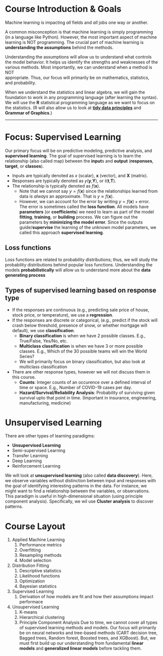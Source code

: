 # Course Introduction & Goals
Machine learning is impacting *all* fields and *all* jobs one way or another.

A common misconception is that machine learning is simply programming (in a language like Python). However, the most important aspect of machine learning is NOT programming. The crucial part of machine learning is **understanding the assumptions** behind the methods.

Understanding the assumptions will allow us to understand what controls the model behavior. It helps us identify the strengths and weaknesses of the various methods. Most importantly, we can understand when a method is NOT   
appropriate. Thus, our focus will primarily be on mathematics, statistics, and  probability.

When we understand the statistics and linear algebra, we will gain the foundation to work in any programming language (after learning the syntax). We will use the **R** statistical programming language as we want to focus on the statistics. (R will also allow us to look at [**tidy data principles**](https://r4ds.had.co.nz/tidy-data.html) and **Grammar of Graphics**.)

---

# Focus: Supervised Learning
Our primary focus will be on predictive modeling, predictive analysis, and **supervised learning**. The goal of supervised learning is to learn the relationship (also called map) between the **input**s and **output** (**responses**, **target**, or **classes**).
- Inputs are typically denoted as $x$ (scalar), $\textbf{x}$ (vector), and $\textbf{X}$ (matrix).
- Responses are typically denoted as $y$($\textbf{y}$,$\textbf{Y}$), or $t$($\textbf{t}$,$\textbf{T}$).
- The relationship is typically denoted as $f(\textbf{x})$.
	- Note that we cannot say $y=f(\textbf{x})$ since the relationships learned from data is *always* an approximate. That is $y \approx f(\textbf{x})$. 
	- However, we can account for the error by writing $y=f(\textbf{x})+\text{error}$. The error is sometimes called the **loss function**.
All models have **parameters** (or **coefficients**) we need to learn as part of the model **fitting**, **training**, or **building** process. We can figure out the parameters by **minimizing the model error**. Since the outputs guide/**supervise** the learning of the unknown model parameters, we called this approach **supervised learning**.

## Loss functions
Loss functions are related to probability distributions; thus, we will study the probability distributions behind popular loss functions. Understanding the models **probabilistically** will allow us to understand more about the **data generating process**

## Types of supervised learning based on response type
- If the responses are continuous (e.g., predicting sale price of house, stock price, or temperature), we use a **regression**.
- If the responses are discrete or categorical, (e.g., predict if the stock will crash below threshold, presence of snow, or whether mortgage will default), we use **classification**.
	- **Binary classification** is when we have 2 possible classes. E.g., True/False, Yes/No, etc.
	- **Multiclass classification** is when we have 3 or more possible classes. E.g., Which of the 30 possible teams will win the World Series?
	- We will primarily focus on binary classification, but also look at multiclass classification
- There are other response types, however we will not discuss them in this course.
	- **Counts**: Integer counts of an occurence over a defined interval of time or space. E.g., Number of COVID-19 cases per day.
	- **Hazard/Survival/Reliability Analysis**: Probability of surviving given survival upto that point in time. (Important in insurance, engineering, manufacturing, medicine)
# Unsupervised Learning
There are other types of learning paradigms:
- **Unsupervised Learning**
- Semi-supervised Learning
- Transfer Learning
- Deep Learning
- Reinforcement Learning

We will look at **unsupervised learning** (also called **data discovery**). Here, we observe variables without distinction between input and responses with the goal of identifying interesting patterns in the data. For instance, we might want to find a relationship between the variables, or observations. This paradigm is useful in high-dimensional situation (using principle component analysis). Specifically, we wil use **Cluster analysis** to discover patterns.

# Course Layout
1. Applied Machine Learning
	1. Performance metrics
	2. Overfitting
	3. Resampling methods
	4. Model selection
2. Distribution Fitting
	1. Descriptive statistics
	2. Likelihood functions
	3. Optimization
	4. Bayesian statistics
4. Supervised Learning
	1. Derivation of how models are fit and how their assumptions impact performace
5. Unsupervised Learning
	1. K-means
	2. Hierarchical clustering
	3. Principle Component Analysis
Due to time, we cannot cover all types of supervised learning methods and models. Our focus will primarily be on neural networks and tree-based methods (CART decision tree, Bagged trees, Random forest, Boosted trees, and XGBoost). But, we must first build up our understanding from fundamental **linear models** and **generalized linear models** before tackling them.